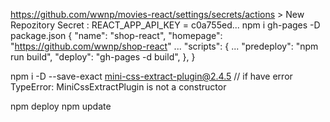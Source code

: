 https://github.com/wwnp/movies-react/settings/secrets/actions > New Repozitory Secret : REACT_APP_API_KEY = c0a755ed...
npm i gh-pages -D
package.json
{
  "name": "shop-react",
  "homepage": "https://github.com/wwnp/shop-react"
  ...
  "scripts": {
    ...
    "predeploy": "npm run build",
    "deploy": "gh-pages -d build",
  },
}

npm i -D --save-exact mini-css-extract-plugin@2.4.5 // if have error TypeError: MiniCssExtractPlugin is not a constructor

npm deploy
npm update

